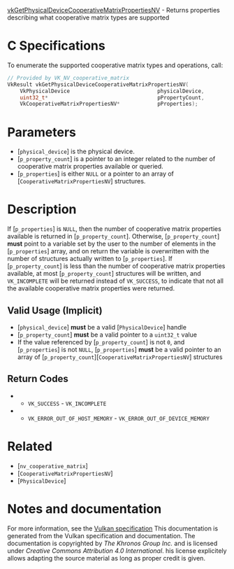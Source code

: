 [vkGetPhysicalDeviceCooperativeMatrixPropertiesNV](https://www.khronos.org/registry/vulkan/specs/1.3-extensions/man/html/vkGetPhysicalDeviceCooperativeMatrixPropertiesNV.html) - Returns properties describing what cooperative matrix types are supported

# C Specifications
To enumerate the supported cooperative matrix types and operations, call:
```c
// Provided by VK_NV_cooperative_matrix
VkResult vkGetPhysicalDeviceCooperativeMatrixPropertiesNV(
    VkPhysicalDevice                            physicalDevice,
    uint32_t*                                   pPropertyCount,
    VkCooperativeMatrixPropertiesNV*            pProperties);
```

# Parameters
- [`physical_device`] is the physical device.
- [`p_property_count`] is a pointer to an integer related to the number of cooperative matrix properties available or queried.
- [`p_properties`] is either `NULL` or a pointer to an array of [`CooperativeMatrixPropertiesNV`] structures.

# Description
If [`p_properties`] is `NULL`, then the number of cooperative matrix
properties available is returned in [`p_property_count`].
Otherwise, [`p_property_count`] **must**  point to a variable set by the user to
the number of elements in the [`p_properties`] array, and on return the
variable is overwritten with the number of structures actually written to
[`p_properties`].
If [`p_property_count`] is less than the number of cooperative matrix
properties available, at most [`p_property_count`] structures will be
written, and `VK_INCOMPLETE` will be returned instead of
`VK_SUCCESS`, to indicate that not all the available cooperative matrix
properties were returned.
## Valid Usage (Implicit)
-  [`physical_device`] **must**  be a valid [`PhysicalDevice`] handle
-  [`p_property_count`] **must**  be a valid pointer to a `uint32_t` value
-    If the value referenced by [`p_property_count`] is not `0`, and [`p_properties`] is not `NULL`, [`p_properties`] **must**  be a valid pointer to an array of [`p_property_count`][`CooperativeMatrixPropertiesNV`] structures

## Return Codes
*   - `VK_SUCCESS`  - `VK_INCOMPLETE` 
*   - `VK_ERROR_OUT_OF_HOST_MEMORY`  - `VK_ERROR_OUT_OF_DEVICE_MEMORY`

# Related
- [`nv_cooperative_matrix`]
- [`CooperativeMatrixPropertiesNV`]
- [`PhysicalDevice`]

# Notes and documentation
For more information, see the [Vulkan specification](https://www.khronos.org/registry/vulkan/specs/1.3-extensions/html/vkspec.html)
This documentation is generated from the Vulkan specification and documentation.
The documentation is copyrighted by *The Khronos Group Inc.* and is licensed under *Creative Commons Attribution 4.0 International*.
his license explicitely allows adapting the source material as long as proper credit is given.
        